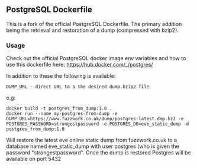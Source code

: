 ## PostgreSQL Dockerfile

This is a fork of the official PostgreSQL Dockerfile. The primary addition being the retrieval and restoration of a dump (compressed with bzip2).

### Usage
Check out the official PostgreSQL docker image env variables and how to use this dockerfile here: https://hub.docker.com/_/postgres/

In addition to these the following is available:
```
DUMP_URL - direct URL to a the desired dump.bzip2 file
```

e.g:
```
docker build -t postgres_from_dump:1.0 .
docker run --name my-postgres-from-dump -e DUMP_URL=https://www.fuzzwork.co.uk/dump/postgres-latest.dmp.bz2 -e POSTGRES_PASSWORD=strongestpassword -e POSTGRES_DB=eve_static_dump -d postgres_from_dump:1.0
```
Will restore the latest eve online static dump from fuzzwork.co.uk to a database named eve_static_dump with user postgres (who is given the password "strongestpassword".
Once the dump is restored Postgres will be available on port 5432
